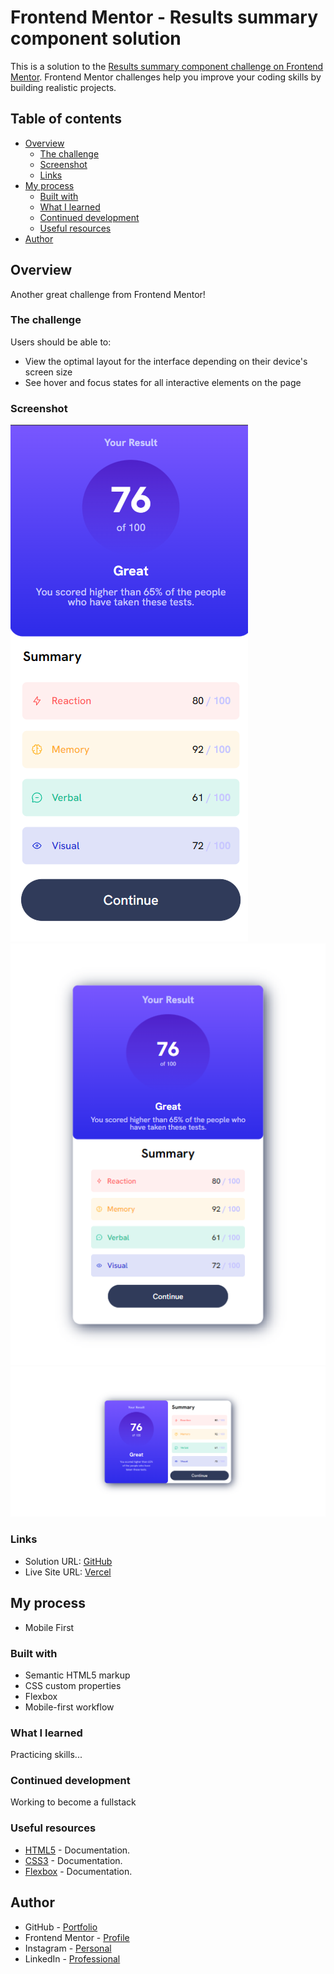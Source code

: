 # Frontend Mentor - Results summary component solution

This is a solution to the [Results summary component challenge on Frontend Mentor](https://www.frontendmentor.io/challenges/results-summary-component-CE_K6s0maV). Frontend Mentor challenges help you improve your coding skills by building realistic projects. 

## Table of contents

- [Overview](#overview)
  - [The challenge](#the-challenge)
  - [Screenshot](#screenshot)
  - [Links](#links)
- [My process](#my-process)
  - [Built with](#built-with)
  - [What I learned](#what-i-learned)
  - [Continued development](#continued-development)
  - [Useful resources](#useful-resources)
- [Author](#author)

## Overview

Another great challenge from Frontend Mentor!

### The challenge

Users should be able to:

- View the optimal layout for the interface depending on their device's screen size
- See hover and focus states for all interactive elements on the page

### Screenshot

![mobile](./assets/images/screenshot/mobile.png)
![tablet](./assets/images/screenshot/tablet.png)
![desktop](./assets/images/screenshot/desktop.png)

### Links

- Solution URL: [GitHub](https://github.com/ViniCellist/Frontend-Mentor-Results-Sumary-Component)
- Live Site URL: [Vercel](https://frontend-mentor-results-sumary-component.vercel.app/)

## My process

- Mobile First

### Built with

- Semantic HTML5 markup
- CSS custom properties
- Flexbox
- Mobile-first workflow


### What I learned

Practicing skills...

### Continued development

Working to become a fullstack

### Useful resources

- [HTML5](https://developer.mozilla.org/en-US/docs/Web) - Documentation.
- [CSS3](https://developer.mozilla.org/pt-BR/docs/Web/CSS) - Documentation.
- [Flexbox](https://developer.mozilla.org/pt-BR/docs/Learn/CSS/CSS_layout/Flexbox) - Documentation.


## Author

- GitHub - [Portfolio](https://github.com/ViniCellist)
- Frontend Mentor - [Profile](https://www.frontendmentor.io/profile/ViniCellist)
- Instagram - [Personal](https://www.instagram.com/vinicius_duartesd/)
- LinkedIn - [Professional](https://www.linkedin.com/in/viniciussouzaduarte/)
